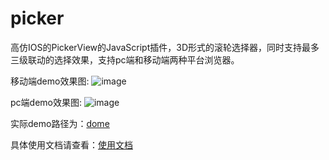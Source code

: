 # picker
高仿IOS的PickerView的JavaScript插件，3D形式的滚轮选择器，同时支持最多三级联动的选择效果，支持pc端和移动端两种平台浏览器。

移动端demo效果图:
![image](https://github.com/laden666666/picker/blob/master/doc/images/mobileDemo.gif)

pc端demo效果图:
![image](https://github.com/laden666666/picker/blob/master/doc/images/pcDemo.gif)

实际demo路径为：[dome](https://github.com/laden666666)

具体使用文档请查看：[使用文档](https://github.com/laden666666)